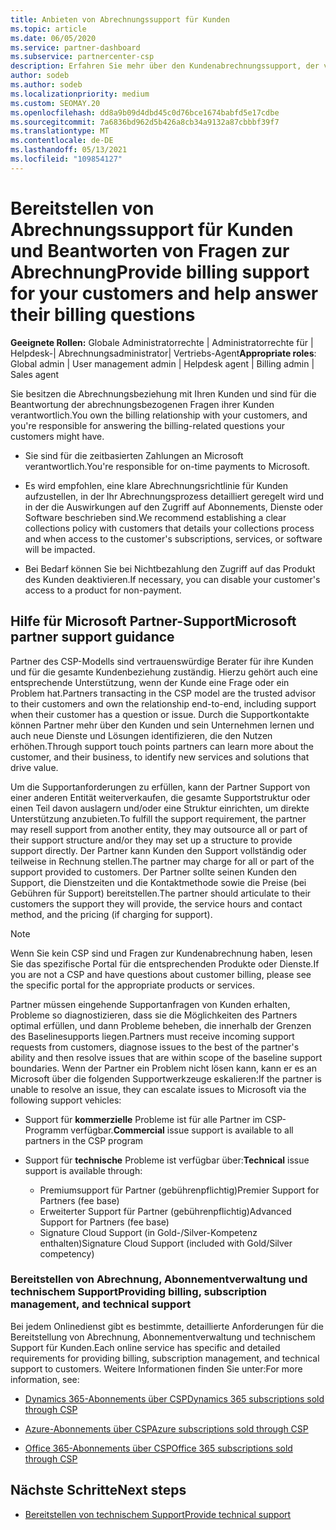 ```yaml
---
title: Anbieten von Abrechnungssupport für Kunden
ms.topic: article
ms.date: 06/05/2020
ms.service: partner-dashboard
ms.subservice: partnercenter-csp
description: Erfahren Sie mehr über den Kundenabrechnungssupport, der von CSP-Programmpartnern benötigt wird. Dieser Support umfasst das Besitzen der Kundenabrechnungsbeziehung und das Beantworten von Abrechnungsfragen.
author: sodeb
ms.author: sodeb
ms.localizationpriority: medium
ms.custom: SEOMAY.20
ms.openlocfilehash: dd8a9b09d4dbd45c0d76bce1674babfd5e17cdbe
ms.sourcegitcommit: 7a6836bd962d5b426a8cb34a9132a87cbbbf39f7
ms.translationtype: MT
ms.contentlocale: de-DE
ms.lasthandoff: 05/13/2021
ms.locfileid: "109854127"
---
```

# <a name="provide-billing-support-for-your-customers-and-help-answer-their-billing-questions"></a><span data-ttu-id="f20c0-104">Bereitstellen von Abrechnungssupport für Kunden und Beantworten von Fragen zur Abrechnung</span><span class="sxs-lookup"><span data-stu-id="f20c0-104">Provide billing support for your customers and help answer their billing questions</span></span>


<span data-ttu-id="f20c0-105">**Geeignete Rollen:** Globale Administratorrechte | Administratorrechte für | Helpdesk-| Abrechnungsadministrator| Vertriebs-Agent</span><span class="sxs-lookup"><span data-stu-id="f20c0-105">**Appropriate roles**: Global admin | User management admin | Helpdesk agent | Billing admin | Sales agent</span></span>

<span data-ttu-id="f20c0-106">Sie besitzen die Abrechnungsbeziehung mit Ihren Kunden und sind für die Beantwortung der abrechnungsbezogenen Fragen ihrer Kunden verantwortlich.</span><span class="sxs-lookup"><span data-stu-id="f20c0-106">You own the billing relationship with your customers, and you're responsible for answering the billing-related questions your customers might have.</span></span>

- <span data-ttu-id="f20c0-107">Sie sind für die zeitbasierten Zahlungen an Microsoft verantwortlich.</span><span class="sxs-lookup"><span data-stu-id="f20c0-107">You're responsible for on-time payments to Microsoft.</span></span>

- <span data-ttu-id="f20c0-108">Es wird empfohlen, eine klare Abrechnungsrichtlinie für Kunden aufzustellen, in der Ihr Abrechnungsprozess detailliert geregelt wird und in der die Auswirkungen auf den Zugriff auf Abonnements, Dienste oder Software beschrieben sind.</span><span class="sxs-lookup"><span data-stu-id="f20c0-108">We recommend establishing a clear collections policy with customers that details your collections process and when access to the customer's subscriptions, services, or software will be impacted.</span></span>

- <span data-ttu-id="f20c0-109">Bei Bedarf können Sie bei Nichtbezahlung den Zugriff auf das Produkt des Kunden deaktivieren.</span><span class="sxs-lookup"><span data-stu-id="f20c0-109">If necessary, you can disable your customer's access to a product for non-payment.</span></span>

## <a name="microsoft-partner-support-guidance"></a><span data-ttu-id="f20c0-110">Hilfe für Microsoft Partner-Support</span><span class="sxs-lookup"><span data-stu-id="f20c0-110">Microsoft partner support guidance</span></span>

<span data-ttu-id="f20c0-111">Partner des CSP-Modells sind vertrauenswürdige Berater für ihre Kunden und für die gesamte Kundenbeziehung zuständig. Hierzu gehört auch eine entsprechende Unterstützung, wenn der Kunde eine Frage oder ein Problem hat.</span><span class="sxs-lookup"><span data-stu-id="f20c0-111">Partners transacting in the CSP model are the trusted advisor to their customers and own the relationship end-to-end, including support when their customer has a question or issue.</span></span> <span data-ttu-id="f20c0-112">Durch die Supportkontakte können Partner mehr über den Kunden und sein Unternehmen lernen und auch neue Dienste und Lösungen identifizieren, die den Nutzen erhöhen.</span><span class="sxs-lookup"><span data-stu-id="f20c0-112">Through support touch points partners can learn more about the customer, and their business, to identify new services and solutions that drive value.</span></span>

<span data-ttu-id="f20c0-113">Um die Supportanforderungen zu erfüllen, kann der Partner Support von einer anderen Entität weiterverkaufen, die gesamte Supportstruktur oder einen Teil davon auslagern und/oder eine Struktur einrichten, um direkte Unterstützung anzubieten.</span><span class="sxs-lookup"><span data-stu-id="f20c0-113">To fulfill the support requirement, the partner may resell support from another entity, they may outsource all or part of their support structure and/or they may set up a structure to provide support directly.</span></span>  <span data-ttu-id="f20c0-114">Der Partner kann Kunden den Support vollständig oder teilweise in Rechnung stellen.</span><span class="sxs-lookup"><span data-stu-id="f20c0-114">The partner may charge for all or part of the support provided to customers.</span></span> <span data-ttu-id="f20c0-115">Der Partner sollte seinen Kunden den Support, die Dienstzeiten und die Kontaktmethode sowie die Preise (bei Gebühren für Support) bereitstellen.</span><span class="sxs-lookup"><span data-stu-id="f20c0-115">The partner should articulate to their customers the support they will provide, the service hours and contact method, and the pricing (if charging for support).</span></span> 

>[!Note]
><span data-ttu-id="f20c0-116">Wenn Sie kein CSP sind und Fragen zur Kundenabrechnung haben, lesen Sie das spezifische Portal für die entsprechenden Produkte oder Dienste.</span><span class="sxs-lookup"><span data-stu-id="f20c0-116">If you are not a CSP and have questions about customer billing, please see the specific portal for the appropriate products or services.</span></span>

<span data-ttu-id="f20c0-117">Partner müssen eingehende Supportanfragen von Kunden erhalten, Probleme so diagnostizieren, dass sie die Möglichkeiten des Partners optimal erfüllen, und dann Probleme beheben, die innerhalb der Grenzen des Baselinesupports liegen.</span><span class="sxs-lookup"><span data-stu-id="f20c0-117">Partners must receive incoming support requests from customers, diagnose issues to the best of the partner's ability and then resolve issues that are within scope of the baseline support boundaries.</span></span> <span data-ttu-id="f20c0-118">Wenn der Partner ein Problem nicht lösen kann, kann er es an Microsoft über die folgenden Supportwerkzeuge eskalieren:</span><span class="sxs-lookup"><span data-stu-id="f20c0-118">If the partner is unable to resolve an issue, they can escalate issues to Microsoft via the following support vehicles:</span></span>

- <span data-ttu-id="f20c0-119">Support für **kommerzielle** Probleme ist für alle Partner im CSP-Programm verfügbar.</span><span class="sxs-lookup"><span data-stu-id="f20c0-119">**Commercial** issue support is available to all partners in the CSP program</span></span>

- <span data-ttu-id="f20c0-120">Support für **technische** Probleme ist verfügbar über:</span><span class="sxs-lookup"><span data-stu-id="f20c0-120">**Technical** issue support is available through:</span></span>

  - <span data-ttu-id="f20c0-121">Premiumsupport für Partner (gebührenpflichtig)</span><span class="sxs-lookup"><span data-stu-id="f20c0-121">Premier Support for Partners (fee base)</span></span>
  - <span data-ttu-id="f20c0-122">Erweiterter Support für Partner (gebührenpflichtig)</span><span class="sxs-lookup"><span data-stu-id="f20c0-122">Advanced Support for Partners (fee base)</span></span>
  - <span data-ttu-id="f20c0-123">Signature Cloud Support (in Gold-/Silver-Kompetenz enthalten)</span><span class="sxs-lookup"><span data-stu-id="f20c0-123">Signature Cloud Support (included with Gold/Silver competency)</span></span>

### <a name="providing-billing-subscription-management-and-technical-support"></a><span data-ttu-id="f20c0-124">Bereitstellen von Abrechnung, Abonnementverwaltung und technischem Support</span><span class="sxs-lookup"><span data-stu-id="f20c0-124">Providing billing, subscription management, and technical support</span></span> 

<span data-ttu-id="f20c0-125">Bei jedem Onlinedienst gibt es bestimmte, detaillierte Anforderungen für die Bereitstellung von Abrechnung, Abonnementverwaltung und technischem Support für Kunden.</span><span class="sxs-lookup"><span data-stu-id="f20c0-125">Each online service has specific and detailed requirements for providing billing, subscription management, and technical support to customers.</span></span> <span data-ttu-id="f20c0-126">Weitere Informationen finden Sie unter:</span><span class="sxs-lookup"><span data-stu-id="f20c0-126">For more information, see:</span></span>

- [<span data-ttu-id="f20c0-127">Dynamics 365-Abonnements über CSP</span><span class="sxs-lookup"><span data-stu-id="f20c0-127">Dynamics 365 subscriptions sold through CSP</span></span>](https://www.microsoftpartnercommunity.com/t5/CSP/Microsoft-Partner-Support-Guidance/m-p/5262#M30)

- [<span data-ttu-id="f20c0-128">Azure-Abonnements über CSP</span><span class="sxs-lookup"><span data-stu-id="f20c0-128">Azure subscriptions sold through CSP</span></span>](https://www.microsoftpartnercommunity.com/t5/CSP/Microsoft-Partner-Support-Guidance/m-p/5263#M31)

- [<span data-ttu-id="f20c0-129">Office 365-Abonnements über CSP</span><span class="sxs-lookup"><span data-stu-id="f20c0-129">Office 365 subscriptions sold through CSP</span></span>](https://www.microsoftpartnercommunity.com/t5/CSP/Microsoft-Partner-Support-Guidance/m-p/5264#M32)
 
## <a name="next-steps"></a><span data-ttu-id="f20c0-130">Nächste Schritte</span><span class="sxs-lookup"><span data-stu-id="f20c0-130">Next steps</span></span>

- [<span data-ttu-id="f20c0-131">Bereitstellen von technischem Support</span><span class="sxs-lookup"><span data-stu-id="f20c0-131">Provide technical support</span></span>](provide-technical-support.md)